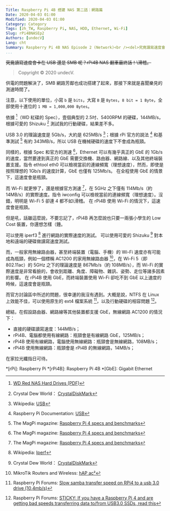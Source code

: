 ```yaml
---
Title: Raspberry Pi 4B 搭建 NAS 第二話：網路篇
Date: 2020-04-03 01:00
Modified: 2020-04-03 01:00
Category: Category
Tags: [zh_TW, Raspberry Pi, NAS, HDD, Ethernet, Wi-Fi]
Slug: rPi4BNASEp2
Authors: [undecV]
Lang: cht
Summary: Raspberry Pi 4B NAS Episode 2 (Network)<br /><del>究竟讀寫速度會卡在 USB 還是 SMB 呢？rPi4B NAS 翻車最終話！\滑稽。</del>
...
```


<del>究竟讀寫速度會卡在 USB 還是 SMB 呢？rPi4B NAS 翻車最終話！\滑稽。</del>

> Copyright © 2020 undecV.

供電的問題解決了，SMB 網路芳鄰也成功搭建了起來，那接下來就是喜聞樂見的測速時間了。

注意，以下使用的單位，小寫 `b` 是 `bits`，大寫 `B` 是 `Bytes`，`8 bit = 1 Byte`，全部使用十進位的 `1 MB = 1,000,000 Bytes`。

依據 [^1]（WD 紅碟的 Spec），壹個典型的 2.5吋、5400RPM 的硬碟，144MB/s，根據可愛的 Shizuku [^2] 測試我的行動硬碟，結果差不多。

USB 3.0 的理論速度是 5Gb/s，大約是 625MB/s [^4]；根據 rPi 官方的說法 [^5] 和基準測試 [^6] 有約 343MB/s，所以 USB 在機械硬碟的速度下不會成為瓶頸。

同樣的，根據 Spec 和官方的測速 [^6]，Ethernet 可以有幾乎真正的 GbE 的 1Gb/s 的速度，當然要達到真正的 GbE 需要交換機、路由器、網路線、以及其他終端裝置支援。指令 ethtool eth0 可以檢視當前的連線頻寬（理想速度），然而，即使是按照理想的 1Gb/s 的速度計算，GbE 也僅有 125Mb/s。
在全程使用 GbE 的情景下，這速度會是瓶頸。

而 Wi-Fi 就更慘了，還是根據官方測速 [^6]，在 5GHz 之下僅有 114Mb/s（約 14MB/s）的實際速度。指令 iwconfig 可以檢視當前的連線頻寬（理想速度）。沒錯，明明是 Wi-Fi 5 卻連 4 都不如\滑稽。
在 rPi4B 使用 Wi-Fi 的情況下，這速度會是瓶頸。

但是吼，話雖這麼說，不要忘記了，rPi4B 再怎麼說也只要一兩張小學生的 Low Cost 裝置，你還想怎樣（錘。

可以使用 iperf3 [^3] 進行網路的實際速度的測試。
可以使用可愛的 Shizuku [^2] 對本地和遠端的硬碟做讀寫速度測試。

而，一般家用無線路由器，甚至終端裝置（電腦、手機）的 Wi-Fi 速度亦有可能成為瓶頸，例如一個標稱 AC1200 的家用無線路由器 [^7]，在 Wi-Fi 5（即 802.11ac）的 5GHz 之下的理論速度是 867Mb/s（約 108MB/s），而 Wi-Fi 的實際速度是非常看臉的，會收到距離、角度、障礙物、雜訊、姿勢、走位等諸多因素的影響。
在 rPi4B 使用 GbE，而終端裝置使用 Wi-Fi 卻吃不到 GbE 以上速度的時候，這速度會是瓶頸。

而官方討論區中所述的問題，很幸運的我沒有遇到。大概是說，NTFS 在 Linux 上效能不佳，可以使用原生的 ext4 檔案系統 [^8]，以及行動硬碟的相容問題 [^9]。

總結，在假設路由器、網路線等其他裝置都支援 GbE，無線網路 AC1200 的情況下：

- 直接的硬碟讀寫速度：144MB/s；
- rPi4B、電腦都使用有線網路：瓶頸會是有線網路 GbE，125MB/s；
- rPi4B 使用有線網路，電腦使用無線網路：瓶頸會是無線網路，108MB/s；
- rPi4B 使用無線網路：瓶頸會是 rPi4B 的無線網路，14MB/s；

在家拉光纖指日可待。

*[rPi]: Raspberry Pi
*[rPi4B]: Raspberry Pi 4B
*[GbE]: Gigabit Ethernet

[^1]: [WD Red NAS Hard Drives (PDF)](http://products.wdc.com/library/SpecSheet/ENG/2879-800002.pdf)
[^2]: Crystal Dew World： [CrystalDiskMark](https://crystalmark.info/en/software/crystaldiskmark/)
[^3]: Wikipedia: [Iperf](https://en.wikipedia.org/wiki/Iperf)
[^4]: Wikipedia: [USB](https://en.wikipedia.org/wiki/USB)
[^5]: Raspberry Pi Documentation: [USB](https://www.raspberrypi.org/documentation/hardware/raspberrypi/usb/README.md)
[^6]: The MagPi magazine: [Raspberry Pi 4 specs and benchmarks](https://magpi.raspberrypi.org/articles/raspberry-pi-4-specs-benchmarks)
[^7]: MikroTik Routers and Wireless: [hAP ac²](https://mikrotik.com/product/hap_ac2)
[^8]: Raspberry Pi Forums: [Slow samba transfer speed on RPi4 to a usb 3.0 drive (10,4mb/s)](https://www.raspberrypi.org/forums/viewtopic.php?f=91&t=243962)
[^9]: Raspberry Pi Forums: [STICKY: If you have a Raspberry Pi 4 and are getting bad speeds transferring data to/from USB3.0 SSDs, read this](https://www.raspberrypi.org/forums/viewtopic.php?p=1501426)
